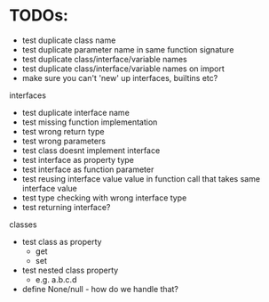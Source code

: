 # TODOs:
- test duplicate class name
- test duplicate parameter name in same function signature
- test duplicate class/interface/variable names
- test duplicate class/interface/variable names on import
- make sure you can't 'new' up interfaces, builtins etc?

interfaces
- test duplicate interface name
- test missing function implementation
- test wrong return type
- test wrong parameters
- test class doesnt implement interface
- test interface as property type
- test interface as function parameter
- test reusing interface value value in function call that takes same interface value
- test type checking with wrong interface type
- test returning interface?

classes
- test class as property
    - get
    - set
- test nested class property
    - e.g. a.b.c.d
- define None/null - how do we handle that?